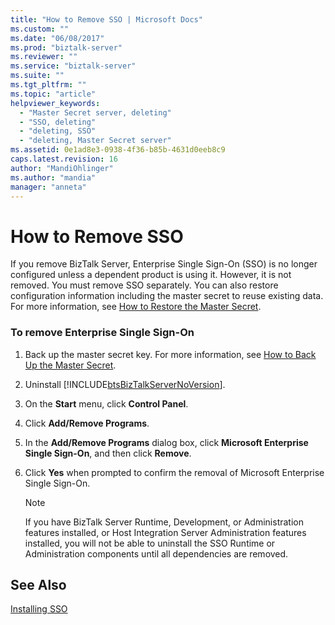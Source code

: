 ```yaml
---
title: "How to Remove SSO | Microsoft Docs"
ms.custom: ""
ms.date: "06/08/2017"
ms.prod: "biztalk-server"
ms.reviewer: ""
ms.service: "biztalk-server"
ms.suite: ""
ms.tgt_pltfrm: ""
ms.topic: "article"
helpviewer_keywords: 
  - "Master Secret server, deleting"
  - "SSO, deleting"
  - "deleting, SSO"
  - "deleting, Master Secret server"
ms.assetid: 0e1ad8e3-0938-4f36-b85b-4631d0eeb8c9
caps.latest.revision: 16
author: "MandiOhlinger"
ms.author: "mandia"
manager: "anneta"
---
```

# How to Remove SSO
If you remove BizTalk Server, Enterprise Single Sign-On (SSO) is no longer configured unless a dependent product is using it. However, it is not removed. You must remove SSO separately. You can also restore configuration information including the master secret to reuse existing data. For more information, see [How to Restore the Master Secret](../core/how-to-restore-the-master-secret.md).  
  
### To remove Enterprise Single Sign-On  
  
1.  Back up the master secret key. For more information, see [How to Back Up the Master Secret](../core/how-to-back-up-the-master-secret.md).  
  
2.  Uninstall [!INCLUDE[btsBizTalkServerNoVersion](../includes/btsbiztalkservernoversion-md.md)].  
  
3.  On the **Start** menu, click **Control Panel**.  
  
4.  Click **Add/Remove Programs**.  
  
5.  In the **Add/Remove Programs** dialog box, click **Microsoft Enterprise Single Sign-On**, and then click **Remove**.  
  
6.  Click **Yes** when prompted to confirm the removal of Microsoft Enterprise Single Sign-On.  
  
    > [!NOTE]
    >  If you have BizTalk Server Runtime, Development, or Administration features installed, or Host Integration Server Administration features installed, you will not be able to uninstall the SSO Runtime or Administration components until all dependencies are removed.  
  
## See Also  
 [Installing SSO](../core/installing-sso.md)